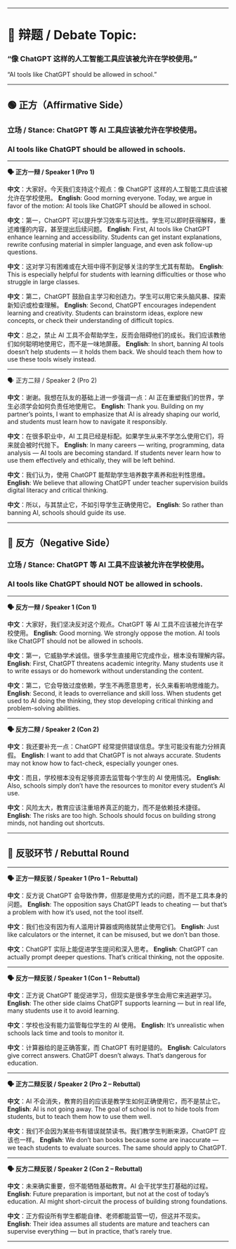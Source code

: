 ******

# 🎯 辩题 / Debate Topic:

### “像 ChatGPT 这样的人工智能工具应该被允许在学校使用。”
“AI tools like ChatGPT should be allowed in school.”

******

## 🟢 正方（Affirmative Side）

### 立场 / Stance: ChatGPT 等 AI 工具应该被允许在学校使用。
### AI tools like ChatGPT should be allowed in schools.

******

**🗣️ 正方一辩 / Speaker 1 (Pro 1)**

**中文**：大家好。今天我们支持这个观点：像 ChatGPT 这样的人工智能工具应该被允许在学校使用。
**English**: Good morning everyone. Today, we argue in favor of the motion: AI tools like ChatGPT should be allowed in school.

**中文**：第一，ChatGPT 可以提升学习效率与可达性。学生可以即时获得解释，重述难懂的内容，甚至提出后续问题。
**English**: First, AI tools like ChatGPT enhance learning and accessibility. Students can get instant explanations, rewrite confusing material in simpler language, and even ask follow-up questions.

**中文**：这对学习有困难或在大班中得不到足够关注的学生尤其有帮助。
**English**: This is especially helpful for students with learning difficulties or those who struggle in large classes.

**中文**：第二，ChatGPT 鼓励自主学习和创造力。学生可以用它来头脑风暴、探索新知识或检查理解。
**English**: Second, ChatGPT encourages independent learning and creativity. Students can brainstorm ideas, explore new concepts, or check their understanding of difficult topics.

**中文**：总之，禁止 AI 工具不会帮助学生，反而会阻碍他们的成长。我们应该教他们如何聪明地使用它，而不是一味地屏蔽。
**English**: In short, banning AI tools doesn’t help students — it holds them back. We should teach them how to use these tools wisely instead.

******

🗣️ 正方二辩 / Speaker 2 (Pro 2)

**中文**：谢谢。我想在队友的基础上进一步强调一点：AI 正在重塑我们的世界，学生必须学会如何负责任地使用它。
**English**: Thank you. Building on my partner’s points, I want to emphasize that AI is already shaping our world, and students must learn how to navigate it responsibly.

**中文**：在很多职业中，AI 工具已经是标配。如果学生从来不学怎么使用它们，将来就会被时代抛下。
**English**: In many careers — writing, programming, data analysis — AI tools are becoming standard. If students never learn how to use them effectively and ethically, they will be left behind.

**中文**：我们认为，使用 ChatGPT 能帮助学生培养数字素养和批判性思维。
**English**: We believe that allowing ChatGPT under teacher supervision builds digital literacy and critical thinking.

**中文**：所以，与其禁止它，不如引导学生正确使用它。
**English**: So rather than banning AI, schools should guide its use.

******

## 🔴 反方（Negative Side）

### 立场 / Stance: ChatGPT 等 AI 工具不应该被允许在学校使用。
### AI tools like ChatGPT should NOT be allowed in schools.

******

**🗣️ 反方一辩 / Speaker 1 (Con 1)**

**中文**：大家好，我们坚决反对这个观点。ChatGPT 等 AI 工具不应该被允许在学校使用。
**English**: Good morning. We strongly oppose the motion. AI tools like ChatGPT should not be allowed in schools.

**中文**：第一，它威胁学术诚信。很多学生直接用它完成作业，根本没有理解内容。
**English**: First, ChatGPT threatens academic integrity. Many students use it to write essays or do homework without understanding the content.

**中文**：第二，它会导致过度依赖，学生不再愿意思考，长久来看影响思维能力。
**English**: Second, it leads to overreliance and skill loss. When students get used to AI doing the thinking, they stop developing critical thinking and problem-solving abilities.

******

**🗣️ 反方二辩 / Speaker 2 (Con 2)**

**中文**：我还要补充一点：ChatGPT 经常提供错误信息。学生可能没有能力分辨真假。
**English**: I want to add that ChatGPT is not always accurate. Students may not know how to fact-check, especially younger ones.

**中文**：而且，学校根本没有足够资源去监管每个学生的 AI 使用情况。
**English**: Also, schools simply don’t have the resources to monitor every student’s AI use.

**中文**：风险太大，教育应该注重培养真正的能力，而不是依赖技术捷径。
**English**: The risks are too high. Schools should focus on building strong minds, not handing out shortcuts.

******

## 🔄 反驳环节 / Rebuttal Round

******

**🗣️ 正方一辩反驳 / Speaker 1 (Pro 1 – Rebuttal)**

**中文**：反方说 ChatGPT 会导致作弊，但那是使用方式的问题，而不是工具本身的问题。
**English**: The opposition says ChatGPT leads to cheating — but that’s a problem with how it’s used, not the tool itself.

**中文**：我们也没有因为有人滥用计算器或网络就禁止使用它们。
**English**: Just like calculators or the internet, it can be misused, but we don’t ban those.

**中文**：ChatGPT 实际上能促进学生提问和深入思考。
**English**: ChatGPT can actually prompt deeper questions. That’s critical thinking, not the opposite.

******

**🗣️ 反方一辩反驳 / Speaker 1 (Con 1 – Rebuttal)**

**中文**：正方说 ChatGPT 能促进学习，但现实是很多学生会用它来逃避学习。
**English**: The other side claims ChatGPT supports learning — but in real life, many students use it to avoid learning.

**中文**：学校也没有能力监管每位学生的 AI 使用。
**English**: It’s unrealistic when schools lack time and tools to monitor it.

**中文**：计算器给的是正确答案，而 ChatGPT 有时是错的。
**English**: Calculators give correct answers. ChatGPT doesn’t always. That’s dangerous for education.

******

**🗣️ 正方二辩反驳 / Speaker 2 (Pro 2 – Rebuttal)**

**中文**：AI 不会消失，教育的目的应该是教学生如何正确使用它，而不是禁止它。
**English**: AI is not going away. The goal of school is not to hide tools from students, but to teach them how to use them well.

**中文**：我们不会因为某些书有错误就禁读书。我们教学生判断来源，ChatGPT 应该也一样。
**English**: We don’t ban books because some are inaccurate — we teach students to evaluate sources. The same should apply to ChatGPT.

******

**🗣️ 反方二辩反驳 / Speaker 2 (Con 2 – Rebuttal)**

**中文**：未来确实重要，但不能牺牲基础教育。AI 会干扰学生打基础的过程。
**English**: Future preparation is important, but not at the cost of today’s education. AI might short-circuit the process of building strong foundations.

**中文**：正方假设所有学生都能自律、老师都能监管一切，但这并不现实。
**English**: Their idea assumes all students are mature and teachers can supervise everything — but in practice, that’s rarely true.

******
